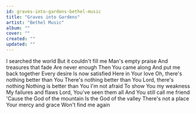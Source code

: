 ```yaml
---
id: graves-into-gardens-bethel-music
title: "Graves into Gardens"
artist: "Bethel Music"
album: ""
cover: ""
created: ""
updated: ""
---
```


I searched the world
But it couldn't fill me
Man's empty praise
And treasures that fade
Are never enough
Then You came along
And put me back together
Every desire
Is now satisfied
Here in Your love
Oh, there's nothing better than You
There's nothing better than You
Lord, there's nothing
Nothing is better than You
I'm not afraid
To show You my weakness
My failures and flaws
Lord, You've seen them all
And You still call mе friend
'Cause the God of thе mountain
Is the God of the valley
There's not a place
Your mercy and grace
Won't find me again
